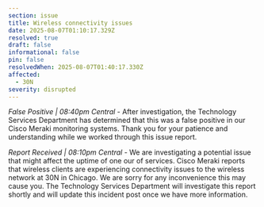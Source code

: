```yaml
---
section: issue
title: Wireless connectivity issues
date: 2025-08-07T01:10:17.329Z
resolved: true
draft: false
informational: false
pin: false
resolvedWhen: 2025-08-07T01:40:17.330Z
affected:
  - 30N
severity: disrupted
---
```

*False Positive | 08:40pm Central* - After investigation, the Technology Services Department has determined that this was a false positive in our Cisco Meraki monitoring systems. Thank you for your patience and understanding while we worked through this issue report.

*Report Received | 08:10pm Central* - We are investigating a potential issue that might affect the uptime of one our of services. Cisco Meraki reports that wireless clients are experiencing connectivity issues to the wireless network at 30N in Chicago. We are sorry for any inconvenience this may cause you. The Technology Services Department will investigate this report shortly and will update this incident post once we have more information.